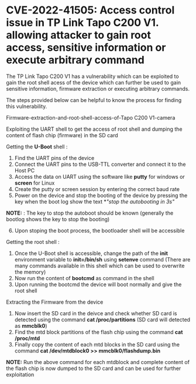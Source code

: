 # CVE-2022-41505: Access control issue in TP Link Tapo C200 V1. allowing attacker to gain root access, sensitive information or execute arbitrary command

The TP Link Tapo C200 V1 has a vulnerability which can be exploited to gain the root shell acess of the device which can further be used to gain sensitive information, firmware extraction or executing arbitrary commands.

The steps provided below can be helpful to know the process for finding this vulnerability.

Firmware-extraction-and-root-shell-access-of-Tapo C200 V1-camera


Exploiting the UART shell to get the access of root shell and dumping the content of flash chip (firmware) in the SD card 


Getting the **U-Boot** shell :
1. Find the UART pins of the device
2. Connect the UART pins to the USB-TTL converter and connect it to the Host PC 
3. Access the data on UART using the software like **putty** for windows or **screen** for Linux
4. Create the putty or screen session by entering the correct baud rate
5. Power on the device and stop the booting of the device by pressing the key when the boot log show the text **"stop the autobooting in 3s"*

**NOTE:** : The key to stop the autoboot should be known (generally the bootlog shows the key to stop the booting)


6. Upon stoping the boot process, the bootloader shell will be accessible


Getting the root shell :


1. Once the U-Boot shell is accessible, change the path of the **init** environment variable to **init=/bin/sh** using **setenve** command (There are many commands available in this shell which can be used to overwrite the memory)
2. Now run the content of **bootcmd** as command in the shell
3. Upon running the bootcmd the device will boot normally and give the root shell

Extracting the Firmware from the device


1. Now insert the SD card in the deivce and check whether SD card is detected using the command **cat /proc/partitions** (SD card will detected as **mmcblk0**)
2. Find the mtd block partitions of the flash chip using the command **cat /proc/mtd**
3. Finally copy the content of each mtd blocks in the SD card using the command **cat /dev/mtdblock0 >> mmcblk0/flashdump.bin**



**NOTE:** Run the above command for each mtdblock and complete content of the flash chip is now dumped to the SD card and can be used for further exploitation
